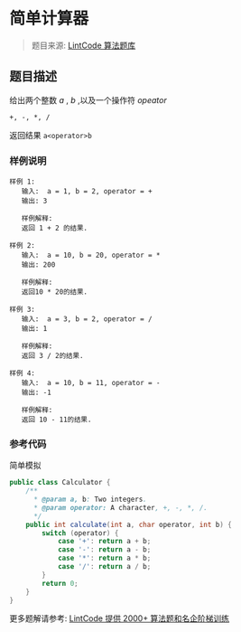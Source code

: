 # 简单计算器
 > 题目来源: [LintCode 算法题库](https://www.lintcode.com/problem/simple-calculator/?utm_source=sc-github-wzz)
 ## 题目描述
 给出两个整数 *a* , *b* ,以及一个操作符 *opeator*
```
+, -, *, /
```
返回结果 `a<operator>b`
 ### 样例说明
 ```
样例 1:
	输入:  a = 1, b = 2, operator = +
	输出: 3
	
	样例解释: 
	返回 1 + 2 的结果.

样例 2:
	输入:  a = 10, b = 20, operator = *
	输出: 200
	
	样例解释: 
	返回10 * 20的结果.

样例 3:
	输入:  a = 3, b = 2, operator = /
	输出: 1
	
	样例解释: 
	返回 3 / 2的结果.

样例 4:
	输入:  a = 10, b = 11, operator = -
	输出: -1
	
	样例解释: 
	返回 10 - 11的结果.

```
 ### 参考代码
 简单模拟
```java
public class Calculator {
    /**
      * @param a, b: Two integers.
      * @param operator: A character, +, -, *, /.
      */
    public int calculate(int a, char operator, int b) {
        switch (operator) {
            case '+': return a + b;
            case '-': return a - b;
            case '*': return a * b;
            case '/': return a / b;
        }
        return 0;
    }
}
```
 更多题解请参考: [LintCode 提供 2000+ 算法题和名企阶梯训练](https://www.lintcode.com/problem/?utm_source=sc-github-wzz)